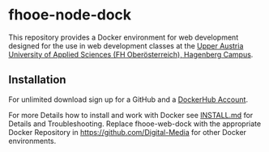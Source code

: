 # fhooe-node-dock

This repository provides a Docker environment for web development designed for the use in web development classes at the [Upper Austria University of Applied Sciences (FH Oberösterreich), Hagenberg Campus](https://www.fh-ooe.at/en/hagenberg-campus/).

## Installation

For unlimited download sign up for a GitHub and a [DockerHub Account](https://hub.docker.com/).

For more Details how to install and work with Docker see [INSTALL.md](https://github.com/Digital-Media/fhooe-web-dock/blob/main/INSTALL.md) for Details and Troubleshooting. Replace fhooe-web-dock with the appropriate Docker Repository in https://github.com/Digital-Media for other Docker environments.
